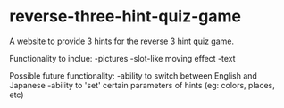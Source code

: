# reverse-three-hint-quiz-game

A website to provide 3 hints for the reverse 3 hint quiz game.

Functionality to inclue:
-pictures
-slot-like moving effect
-text

Possible future functionality:
-ability to switch between English and Japanese
-ability to 'set' certain parameters of hints (eg: colors, places, etc)

